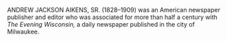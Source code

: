 ANDREW JACKSON AIKENS, SR. (1828–1909) was an American newspaper publisher and editor who was associated for more than half a century with _The Evening Wisconsin,_ a daily newspaper published in the city of Milwaukee.
